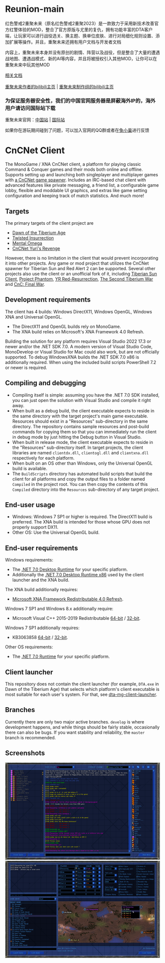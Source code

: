# Reunion-main
红色警戒2重聚未来（原名红色警戒2重聚2023）是一款致力于采用新技术改善官方红警体验的MOD，整合了官方原版与尤里的复仇，拥有功能丰富的DTA客户端，让玩家可以进行战役选关、换主题、换单位皮肤、进行对局细化规则设置、添加扩展等操作。并且，重聚未来还拥有用户文档与开发者文档

内容上，重聚未来本身并没有原创的剧情、阵营以及战役，但是整合了大量的遭遇战地图、遭遇战模式、新的AI等内容，并且将被授权引入其他MOD，让你可以在重聚未来中玩其他MOD

[相关文档](https://support.qq.com/products/608985/faqs/147524)<br/><br/>
[重聚未来作者的bilibili主页](https://space.bilibili.com/471856024) | [重聚未来制作组的bilibili主页](https://space.bilibili.com/1993968753)

### 为保证服务器安全性，我们的中国官网服务器是屏蔽海外IP的，海外用户请访问国际站下载<br/>
重聚未来官网：[中国站](https://www.yra2.com) | [国际站](https://www.ru2023.top)

如果你在游玩期间碰到了问题，可以加入官网的QQ群或者在[兔小巢](https://support.qq.com/products/608985)进行反馈

# CnCNet Client #

The MonoGame / XNA CnCNet client, a platform for playing classic Command & Conquer games and their mods both online and offline. Supports setting up and launching both singleplayer and multiplayer games with [a CnCNet game spawner](https://github.com/CnCNet/ts-patches). Includes an IRC-based chat client with advanced features like private messaging, a friend list, a configurable game lobby, flexible and moddable UI graphics, and extras like game setting configuration and keeping track of match statistics. And much more!

Targets
-------

The primary targets of the client project are


* [Dawn of the Tiberium Age](https://www.moddb.com/mods/the-dawn-of-the-tiberium-age)
* [Twisted Insurrection](https://www.moddb.com/mods/twisted-insurrection)
* [Mental Omega](https://www.moddb.com/mods/mental-omega)
* [CnCNet Yuri's Revenge](https://cncnet.org/yuris-revenge)


However, there is no limitation in the client that would prevent incorporating it into other projects. Any game or mod project that utilizes the CnCNet spawner for Tiberian Sun and Red Alert 2 can be supported. Several other projects also use the client or an unofficial fork of it, including [Tiberian Sun Client](https://www.moddb.com/mods/tiberian-sun-client), [Project Phantom](https://www.moddb.com/mods/project-phantom), [YR Red-Resurrection](https://www.moddb.com/mods/yr-red-resurrection), [The Second Tiberium War](https://www.moddb.com/mods/the-second-tiberium-war) and [CnC: Final War](https://www.moddb.com/mods/cncfinalwar).

Development requirements
------------------------

The client has 4 builds: Windows DirectX11, Windows OpenGL, Windows XNA and Universal OpenGL.
* The DirectX11 and OpenGL builds rely on MonoGame.
* The XNA build relies on Microsoft's XNA Framework 4.0 Refresh.

Building the solution for any platform requires Visual Studio 2022 17.3 or newer and/or the .NET SDK 7.0. A modern version of Visual Studio Code, MonoDevelop or Visual Studio for Mac could also work, but are not officially supported.
To debug WindowsXNA builds the .NET SDK 7.0 x86 is additionally required.
When using the included build scripts PowerShell 7.2 or newer is required.

Compiling and debugging
-----------------------

* Compiling itself is simple: assuming you have the .NET 7.0 SDK installed, you can just open the solution with Visual Studio and compile it right away.
* When built as a debug build, the client executable expects to reside in the same directory with the target project's main game executable. Resources should exist in a "Resources" sub-directory in the same directory. The repository contains sample resources and post-build commands for copying them so that you can immediately run the client in debug mode by just hitting the Debug button in Visual Studio.
* When built in release mode, the client executable expects to reside in the "Resources" sub-directory itself. In target projects, the client libraries are named `clientdx.dll`, `clientogl.dll` and `clientxna.dll` respectively for each platform.
* When built on an OS other than Windows, only the Universal OpenGL build is available.
* The `BuildScripts` directory has automated build scripts that build the client for all platforms and copy the output files to a folder named `Compiled` in the project root. You can then copy the contents of this `Compiled` directory into the `Resources` sub-directory of any target project.

End-user usage
--------------

* Windows: Windows 7 SP1 or higher is required. The DirectX11 build is preferred. The XNA build is intended for those whose GPU does not properly support DX11.
* Other OS: Use the Universal OpenGL build.

End-user requirements
---------------------

Windows requirements:
* The [.NET 7.0 Desktop Runtime](https://dotnet.microsoft.com/en-us/download/dotnet/7.0/runtime) for your specific platform.
* Additionally the [.NET 7.0 Desktop Runtime x86](https://dotnet.microsoft.com/en-us/download/dotnet/thank-you/runtime-desktop-7.0.0-windows-x86-installer) used by the client launcher and the XNA build.

The XNA build additionally requires:
* [Microsoft XNA Framework Redistributable 4.0 Refresh](https://www.microsoft.com/en-us/download/details.aspx?id=27598).

Windows 7 SP1 and Windows 8.x additionally require:
* Microsoft Visual C++ 2015-2019 Redistributable [64-bit](https://aka.ms/vs/16/release/vc_redist.x64.exe) / [32-bit](https://aka.ms/vs/16/release/vc_redist.x86.exe).

Windows 7 SP1 additionally requires:
* KB3063858 [64-bit](https://www.microsoft.com/download/details.aspx?id=47442) / [32-bit](https://www.microsoft.com/download/details.aspx?id=47409).


Other OS requirements:
* The [.NET 7.0 Runtime](https://dotnet.microsoft.com/en-us/download/dotnet/7.0/runtime) for your specific platform.

Client launcher
---------------

This repository does not contain the client launcher (for example, `DTA.exe` in Dawn of the Tiberium Age) that selects which platform's client executable is most suitable for each user's system. For that, see [dta-mg-client-launcher](https://github.com/CnCNet/dta-mg-client-launcher).

Branches
--------

Currently there are only two major active branches. `develop` is where development happens, and while things should be fairly stable, occasionally there can also be bugs. If you want stability and reliability, the `master` branch is recommended.

Screenshots
-----------

![Screenshot](cncnetchatlobby.png?raw=true "CnCNet IRC Chat Lobby")
![Screenshot](cncnetgamelobby.png?raw=true "CnCNet Game Lobby")
